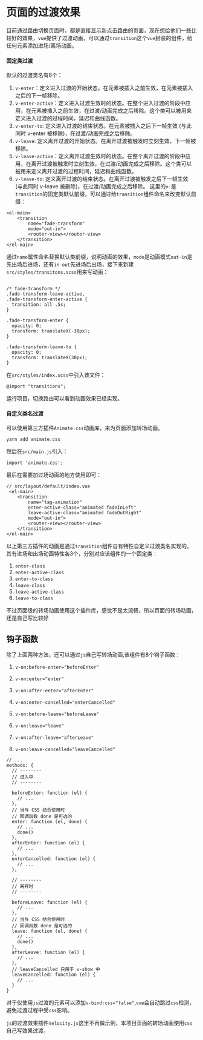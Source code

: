 # 页面的过渡效果

目前通过路由切换页面时，都是直接显示新点击路由的页面，现在想给他们一些比较好的效果，`vue`提供了过渡动画，可以通过`transition`这个`vue`封装的组件，给任何元素添加进场/离场动画。

#### 固定类过渡
默认的过渡类名有6个：
1. `v-enter`：定义进入过渡的开始状态。在元素被插入之前生效，在元素被插入之后的下一帧移除。
2. `v-enter-active`：定义进入过渡生效时的状态。在整个进入过渡的阶段中应用，在元素被插入之前生效，在过渡/动画完成之后移除。这个类可以被用来定义进入过渡的过程时间，延迟和曲线函数。
3. `v-enter-to`: 定义进入过渡的结束状态。在元素被插入之后下一帧生效 (与此同时 v-enter 被移除)，在过渡/动画完成之后移除。
4. `v-leave`: 定义离开过渡的开始状态。在离开过渡被触发时立刻生效，下一帧被移除。
5. `v-leave-active`：定义离开过渡生效时的状态。在整个离开过渡的阶段中应用，在离开过渡被触发时立刻生效，在过渡/动画完成之后移除。这个类可以被用来定义离开过渡的过程时间，延迟和曲线函数。
6. `v-leave-to`: 定义离开过渡的结束状态。在离开过渡被触发之后下一帧生效 (与此同时 v-leave 被删除)，在过渡/动画完成之后移除。
这里的`v-`是`transition`的固定类默认前缀，可以通过给`transition`组件命名来改变默认前缀：
```
<el-main>
    <transition 
        name="fade-transform"
        mode="out-in">
        <router-view></router-view>
    </transition>
</el-main>
```
通过`name`属性命名替换默认类前缀，说明动画的效果，`mode`是动画模式`out-in`是先出场后进场，还有`in-out`先进场后出场，接下来新建`src/styles/transitons.scss`用来写动画：
```

/* fade-transform */
.fade-transform-leave-active,
.fade-transform-enter-active {
  transition: all .5s;
}

.fade-transform-enter {
  opacity: 0;
  transform: translateX(-30px);
}

.fade-transform-leave-to {
  opacity: 0;
  transform: translateX(30px);
}

```
在`src/styles/index.scss`中引入该文件：
```
@import "transitions";
```
运行项目，切换路由可以看到动画效果已经实现。

#### 自定义类名过渡
可以使用第三方插件`Animate.css`动画库，来为页面添加转场动画。

```
yarn add animate.css
```

然后在`src/main.js`引入：

```
import 'animate.css';
```

最后在需要加过场动画的地方使用即可：
```
// src/layout/default/index.vue
 <el-main>
    <transition 
        name="tag-animation"
        enter-active-class="animated fadeInLeft"
        leave-active-class="animated fadeOutRight" 
        mode="out-in">
        <router-view></router-view>
    </transition>
</el-main>
```
以上第三方插件的动画是通过`transition`组件自有特性自定义过渡类名实现的，其有进场和出场动画特性各3个，分别对应该组件的一个固定类：

1. `enter-class`
2. `enter-active-class`
3. `enter-to-class `
4. `leave-class`
5. `leave-active-class`
6. `leave-to-class`

不过页面级的转场动画使用这个插件库，感觉不是太流畅，所以页面的转场动画，还是自己写比较好

## 钩子函数

除了上面两种方法，还可以通过`js`自己写转场动画,该组件有8个钩子函数：
1. `v-on:before-enter="beforeEnter"`
2. `v-on:enter="enter"`
3. `v-on:after-enter="afterEnter"`
4. `v-on:enter-cancelled="enterCancelled"`

5. `v-on:before-leave="beforeLeave"`
6. `v-on:leave="leave"`
7. `v-on:after-leave="afterLeave"`
8. `v-on:leave-cancelled="leaveCancelled"`

```
// ...
methods: {
  // --------
  // 进入中
  // --------

  beforeEnter: function (el) {
    // ...
  },
  // 当与 CSS 结合使用时
  // 回调函数 done 是可选的
  enter: function (el, done) {
    // ...
    done()
  },
  afterEnter: function (el) {
    // ...
  },
  enterCancelled: function (el) {
    // ...
  },

  // --------
  // 离开时
  // --------

  beforeLeave: function (el) {
    // ...
  },
  // 当与 CSS 结合使用时
  // 回调函数 done 是可选的
  leave: function (el, done) {
    // ...
    done()
  },
  afterLeave: function (el) {
    // ...
  },
  // leaveCancelled 只用于 v-show 中
  leaveCancelled: function (el) {
    // ...
  }
}
```

对于仅使用`js`过渡的元素可以添加`v-bind:css="false"`,`vue`会自动跳过`css`检测，避免过渡过程中受`css`影响。

`js`的过渡效果插件`Velocity.js`这里不再做示例，本项目页面的转场动画使用`css`自己写效果过渡。